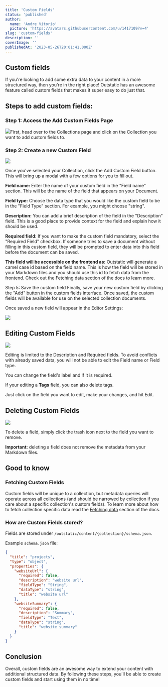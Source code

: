 ```yaml
---
title: 'Custom Fields'
status: 'published'
author:
  name: 'Andre Vitorio'
  picture: 'https://avatars.githubusercontent.com/u/1417109?v=4'
slug: 'custom-fields'
description: ''
coverImage: ''
publishedAt: '2023-05-26T20:01:41.000Z'
---
```


## Custom fields

If you're looking to add some extra data to your content in a more structured way, then you're in the right place! Outstatic has an awesome feature called custom fields that makes it super easy to do just that.

## Steps to add custom fields:

### Step 1: Access the Add Custom Fields Page

![](/images/cleanshot-2023-05-26-at-21.42.44-M5MT.gif)First, head over to the Collections page and click on the Collection you want to add custom fields to.

### Step 2: Create a new Custom Field

![](/images/cleanshot-2023-05-26-at-21.31.00-Y2ND.gif)

Once you've selected your Collection, click the Add Custom Field button. This will bring up a modal with a few options for you to fill out.

**Field name:** Enter the name of your custom field in the "Field name" section. This will be the name of the field that appears on your Document.

**Field type:** Choose the data type that you would like the custom field to be in the "Field Type" section. For example, you might choose "string".

**Description:** You can add a brief description of the field in the "Description" field. This is a good place to provide context for the field and explain how it should be used.

**Required field:** If you want to make the custom field mandatory, select the "Required Field" checkbox. If someone tries to save a document without filling in this custom field, they will be prompted to enter data into this field before the document can be saved.

**This field will be accessible on the frontend as:** Outstatic will generate a camel case id based on the field name. This is how the field will be stored in your Markdown files and you should use this id to fetch data from the frontend. Check out the Fetching data section of the docs to learn more.

Step 5: Save the custom field Finally, save your new custom field by clicking the "Add" button in the custom fields interface. Once saved, the custom fields will be available for use on the selected collection documents.

Once saved a new field will appear in the Editor Settings:

![](/images/cleanshot-2023-05-26-at-21.38.36-I4Nj.gif)

## Editing Custom Fields

![](/images/cleanshot-2023-05-26-at-21.49.55-A1OT.gif)

Editing is limited to the Description and Required fields. To avoid conflicts with already saved data, you will not be able to edit the Field name or Field type.

You can change the field's label and if it is required.

If your editing a **Tags** field, you can also delete tags.

Just click on the field you want to edit, make your changes, and hit Edit.

## Deleting Custom Fields

![](/images/cleanshot-2023-05-26-at-21.52.47-gyND.gif)

To delete a field, simply click the trash icon next to the field you want to remove.

**Important:** deleting a field does not remove the metadata from your Markdown files.

## Good to know

### Fetching Custom Fields

Custom fields will be unique to a collection, but metadata queries will operate across all collections (and should be narrowed by collection if you care about a specific collection's custom fields). To learn more about how to fetch collection specific data read the [Fetching data](/docs/fetching-data) section of the docs.

### How are Custom Fields stored?

Fields are stored under `/outstatic/content/{collection}/schema.json`.

Example `schema.json` file:

```json
{
  "title": "projects",
  "type": "object",
  "properties": {
    "websiteUrl": {
      "required": false,
      "description": "website url",
      "fieldType": "String",
      "dataType": "string",
      "title": "website url"
    },
    "websiteSummary": {
      "required": false,
      "description": "Summary",
      "fieldType": "Text",
      "dataType": "string",
      "title": "website summary"
    }
  }
}
```

## Conclusion

Overall, custom fields are an awesome way to extend your content with additional structured data. By following these steps, you'll be able to create custom fields and start using them in no time!

